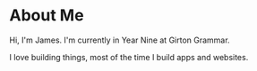 # About Me

Hi, I'm James. I'm currently in Year Nine at Girton Grammar.

I love building things, most of the time I build apps and websites.
